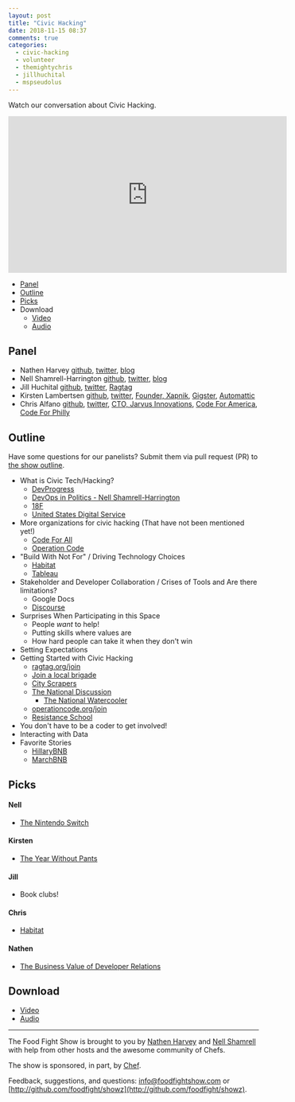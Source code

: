```yaml
---
layout: post
title: "Civic Hacking"
date: 2018-11-15 08:37
comments: true
categories: 
  - civic-hacking
  - volunteer
  - themightychris
  - jillhuchital
  - mspseudolus
---
```



Watch our conversation about Civic Hacking.

<iframe width="560" height="315" src="https://www.youtube.com/embed/tFRCeVDgGpI" frameborder="0" gesture="media" allow="encrypted-media" allowfullscreen></iframe>


* [Panel](/2018/11/civic-hacking.html#panel)
* [Outline](/2018/11/civic-hacking.html#outline)
* [Picks](/2018/11/civic-hacking.html#picks)
* Download
  * [Video](http://youtu.be/tFRCeVDgGpI)
  * [Audio](http://traffic.libsyn.com/foodfight/FFS124.mp3)
  
Panel<a name="panel"></a>
-----

* Nathen Harvey [github](http://github.com/nathenharvey), [twitter](http://twitter.com/nathenharvey), [blog](http://nathenharvey.com)
* Nell Shamrell-Harrington [github](https://github.com/nellshamrell), [twitter](https://twitter.com/nellshamrell), [blog](http://nellshamrell.com/)
* Jill Huchital [github](https://github.com/jillh510), [twitter](https://twitter.com/JillHuchital), [Ragtag](https://ragtag.org/)
* Kirsten Lambertsen [github](https://github.com/MsPseudolus), [twitter](https://twitter.com/MsPseudolus), [Founder, Xapnik](http://xapnik.com), [Gigster](https://gigster.com/), [Automattic](https://automattic.com/)
* Chris Alfano [github](https://github.com/themightychris), [twitter](https://twitter.com/themightychris), [CTO, Jarvus Innovations](https://jarv.us/), [Code For America](https://www.codeforamerica.org/), [Code For Philly](https://codeforphilly.org/)

## Outline<a name="outline"></a>

Have some questions for our panelists?  Submit them via pull request (PR) to [the show outline](https://github.com/foodfight/showz/blob/master/scripts/episode-xx-civic-hacking.md).

* What is Civic Tech/Hacking?
  * [DevProgress](https://devprogress.us/)
  * [DevOps in Politics - Nell Shamrell-Harrington](https://www.youtube.com/watch?v=VEqWwuLGmYs)
  * [18F](https://18f.gsa.gov/)
  * [United States Digital Service](https://www.usds.gov/)
* More organizations for civic hacking (That have not been mentioned yet!)
  * [Code For All](https://codeforall.org/)
  * [Operation Code](https://operationcode.org/)
* "Build With Not For" / Driving Technology Choices
  * [Habitat](https://www.habitat.sh/)
  * [Tableau](https://www.tableau.com/)
* Stakeholder and Developer Collaboration / Crises of Tools and Are there limitations?
  * Google Docs
  * [Discourse](https://www.discourse.org/) 
* Surprises When Participating in this Space
  * People *want* to help!
  * Putting skills where values are
  * How hard people can take it when they don't win
* Setting Expectations
* Getting Started with Civic Hacking 
  * [ragtag.org/join](https://ragtag.org/join)
  * [Join a local brigade](http://brigade.codeforamerica.org)
  * [City Scrapers](https://cityscrapers.org/)
  * [The National Discussion](http://discourse.codeforamerica.org)
    * [The National Watercooler](http://slack.codeforamerica.org)
  * [operationcode.org/join](https://operationcode.org/join)
  * [Resistance School](https://www.resistanceschool.com/) 
* You don't have to be a coder to get involved!
* Interacting with Data
* Favorite Stories
  * [HillaryBNB](https://github.com/DevProgress/HillaryBNB)
  * [MarchBNB](https://github.com/samuelcole/MarchBNB)

Picks<a name="picks"></a>
-----

#### Nell

* [The Nintendo Switch](https://www.nintendo.com/switch/)

#### Kirsten

* [The Year Without Pants](http://scottberkun.com/yearwithoutpants/)

#### Jill

* Book clubs!

#### Chris

* [Habitat](https://www.habitat.sh/)

#### Nathen

* [The Business Value of Developer Relations](https://www.apress.com/us/book/9781484237472)

Download
--------
* [Video](http://youtu.be/tFRCeVDgGpI)
* [Audio](http://traffic.libsyn.com/foodfight/FFS124.mp3)

<hr />

The Food Fight Show is brought to you by [Nathen Harvey](https://twitter.com/nathenharvey) and [Nell Shamrell](https://twitter.com/nellshamrell) with help from other hosts and the awesome community of Chefs.

The show is sponsored, in part, by [Chef](http://www.chef.io).

Feedback, suggestions, and questions:  [info@foodfightshow.com](mailto:info@foodfightshow.com) or  [http://github.com/foodfight/showz](http://github.com/foodfight/showz).

